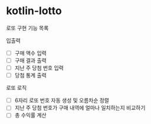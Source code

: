# kotlin-lotto

로또 구현 기능 목록

입출력

- [ ] 구매 액수 입력
- [ ] 구매 결과 출력
- [ ] 지난 주 당첨 번호 입력
- [ ] 당첨 통계 출력

로또 로직

- [ ] 6자리 로또 번호 자동 생성 및 오름차순 정렬
- [ ] 지난 주 당첨 번호가 구매 내역에 얼마나 일치하는지 비교하기
- [ ] 총 수익률 계산